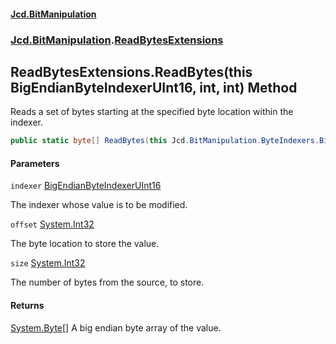 ﻿#### [Jcd.BitManipulation](index.md 'index')
### [Jcd.BitManipulation](Jcd.BitManipulation.md 'Jcd.BitManipulation').[ReadBytesExtensions](Jcd.BitManipulation.ReadBytesExtensions.md 'Jcd.BitManipulation.ReadBytesExtensions')

## ReadBytesExtensions.ReadBytes(this BigEndianByteIndexerUInt16, int, int) Method

Reads a set of bytes starting at the specified byte location within the indexer.

```csharp
public static byte[] ReadBytes(this Jcd.BitManipulation.ByteIndexers.BigEndianByteIndexerUInt16 indexer, int offset, int size);
```
#### Parameters

<a name='Jcd.BitManipulation.ReadBytesExtensions.ReadBytes(thisJcd.BitManipulation.ByteIndexers.BigEndianByteIndexerUInt16,int,int).indexer'></a>

`indexer` [BigEndianByteIndexerUInt16](Jcd.BitManipulation.ByteIndexers.BigEndianByteIndexerUInt16.md 'Jcd.BitManipulation.ByteIndexers.BigEndianByteIndexerUInt16')

The indexer whose value is to be modified.

<a name='Jcd.BitManipulation.ReadBytesExtensions.ReadBytes(thisJcd.BitManipulation.ByteIndexers.BigEndianByteIndexerUInt16,int,int).offset'></a>

`offset` [System.Int32](https://docs.microsoft.com/en-us/dotnet/api/System.Int32 'System.Int32')

The byte location to store the value.

<a name='Jcd.BitManipulation.ReadBytesExtensions.ReadBytes(thisJcd.BitManipulation.ByteIndexers.BigEndianByteIndexerUInt16,int,int).size'></a>

`size` [System.Int32](https://docs.microsoft.com/en-us/dotnet/api/System.Int32 'System.Int32')

The number of bytes from the source, to store.

#### Returns

[System.Byte](https://docs.microsoft.com/en-us/dotnet/api/System.Byte 'System.Byte')[[]](https://docs.microsoft.com/en-us/dotnet/api/System.Array 'System.Array')
A big endian byte array of the value.
